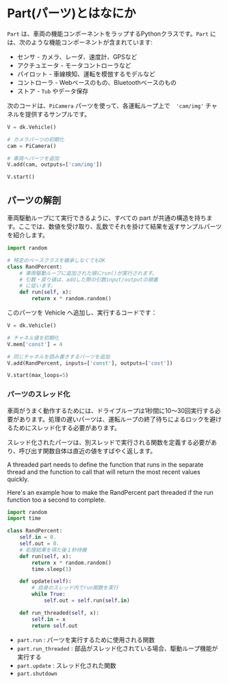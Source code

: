 # Part(パーツ)とはなにか

`Part` は、車両の機能コンポーネントをラップするPythonクラスです。`Part` には、次のような機能コンポーネントが含まれています:
* センサ - カメラ、レーダ、速度計、GPSなど
* アクチュエータ - モータコントローラなど
* パイロット - 車線検知、運転を模倣するモデルなど
* コントローラ - Webベースのもの、Bluetoothベースのもの
* ストア - `Tub` やデータ保存

次のコードは、`PiCamera` パーツを使って、各運転ループ上で　`'cam/img'` チャネルを提供するサンプルです。
```python
V = dk.Vehicle()

# カメラパーツの初期化
cam = PiCamera()

# 車両へパーツを追加
V.add(cam, outputs=['cam/img'])

V.start()
```

## パーツの解剖

車両駆動ループにて実行できるように、すべての part が共通の構造を持ちます。ここでは、数値を受け取り、乱数でそれを掛けて結果を返すサンプルパーツを紹介します。
```python
import random

# 特定のベースクラスを継承しなくてもOK
class RandPercent:
    # 車両駆動ループに追加された順にrun()が実行されます。
    # 引数・戻り値は、addした際の引数input/outputの順番
    # に従います。
    def run(self, x):
        return x * random.random()
```

このパーツを Vehicle へ追加し、実行するコードです：
```python
V = dk.Vehicle()

# チャネル値を初期化
V.mem['const'] = 4

# 同じチャネルを読み書きするパーツを追加
V.add(RandPercent, inputs=['const'], outputs=['cost'])

V.start(max_loops=5)
```


### パーツのスレッド化

車両がうまく動作するためには、ドライブループは1秒間に10〜30回実行する必要があります。処理の遅いパーツは、運転ループの終了待ちによるロックを避けるためにスレッド化する必要があります。

スレッド化されたパーツは、別スレッドで実行される関数を定義する必要があり、呼び出す関数自体は直近の値をすばやく返します。

A threaded part needs to define the function that runs in the separate thread
and the function to call that will return the most recent values quickly.

Here's an example how to make the RandPercent part threaded if the run
function too a second to complete.

```python
import random
import time

class RandPercent:
    self.in = 0.
    self.out = 0.
    # 処理結果を得た後１秒待機
    def run(self, x):
        return x * random.random()
        time.sleep(1)

    def update(self):
        # 自身のスレッド内でrun関数を実行
        while True:
            self.out = self.run(self.in)

    def run_threaded(self, x):
        self.in = x
        return self.out

```

* `part.run` : パーツを実行するために使用される関数
* `part.run_threaded` : 部品がスレッド化されている場合、駆動ループ機能が実行する
* `part.update` : スレッド化された関数
* `part.shutdown`

